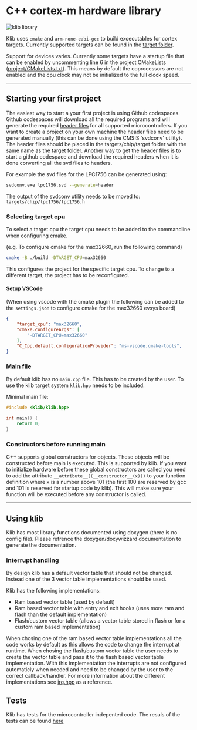 # C++ cortex-m hardware library

![klib library](https://github.com/itzandroidtab/klib/actions/workflows/build.yml/badge.svg)

Klib uses `cmake` and `arm-none-eabi-gcc` to build excecutables for cortex targets. Currently supported targets can be found in the [target folder](./targets/).

Support for devices varies. Currently some targets have a startup file that can be enabled by uncommenting line 6 in the project CMakeLists ([project/CMakeLists.txt](./project/CMakeLists.txt#L6)). This means by default the coprocessors are not enabled and the cpu clock may not be initialized to the full clock speed.

---

## Starting your first project

The easiest way to start a your first project is using Github codespaces. Github codespaces will download all the required programs and will generate the required [header files](https://github.com/itzandroidtab/klib-svd) for all supported microcontrollers. If you want to create a project on your own machine the header files need to be generated manually (this can be done using the CMSIS 'svdconv' utility). The header files should be placed in the targets/chip/target folder with the same name as the target folder. Another way to get the header files is to start a github codespace and download the required headers when it is done converting all the svd files to headers.

For example the svd files for the LPC1756 can be generated using:
```bash
svdconv.exe lpc1756.svd --generate=header
```
The output of the svdconv utility needs to be moved to: `targets/chip/lpc1756/lpc1756.h`

### Selecting target cpu
To select a target cpu the target cpu needs to be added to the commandline when configuring cmake. 

(e.g. To configure cmake for the max32660, run the following command)
```sh
cmake -B ./build -DTARGET_CPU=max32660
```
This configures the project for the specific target cpu. To change to a different target, the project has to be reconfigured.

#### Setup VSCode
(When using vscode with the cmake plugin the following can be added to the `settings.json` to configure cmake for the max32660 evsys board)
```json
{
    "target_cpu": "max32660",
    "cmake.configureArgs": [
        "-DTARGET_CPU=max32660"
    ],
    "C_Cpp.default.configurationProvider": "ms-vscode.cmake-tools",
}
```

### Main file
By default klib has no `main.cpp` file. This has to be created by the user. To use the klib target system `klib.hpp` needs to be included. 

Minimal main file:
```cpp
#include <klib/klib.hpp>

int main() {
    return 0;
}
```

### Constructors before running main
C++ supports global constructors for objects. These objects will be constructed before main is executed. This is supported by klib. If you want to initialize hardware before these global constructors are called you need to add the attribute `__attribute__((__constructor__(x)))` to your function definition where x is a number above 101 (the first 100 are reserved by gcc and 101 is reserved for startup code by klib). This will make sure your function will be executed before any constructor is called.

---

## Using klib
Klib has most library functions documented using doxygen (there is no config file). Please refrence the doxygen/doxywizzard documentation to generate the documentation. 

### Interrupt handling
By design klib has a default vector table that should not be changed. Instead one of the 3 vector table implementations should be used. 

Klib has the following implementations:
* Ram based vector table (used by default)
* Ram based vector table with entry and exit hooks (uses more ram and flash than the default implementation)
* Flash/custom vector table (allows a vector table stored in flash or for a custom ram based implementation)

When chosing one of the ram based vector table implementations all the code works by default as this allows the code to change the interrupt at runtime. When chosing the flash/custom vector table the user needs to create the vector table and pass it to the flash based vector table implementation. With this implementation the interrupts are not configured automaticly when needed and need to be changed by the user to the correct callback/handler. For more information about the different implementations see [irq.hpp](./klib/irq.hpp) as a reference.

## Tests
Klib has tests for the microcontroller indepented code. The resuls of the tests can be found [here](https://github.com/itzandroidtab/klib-x86/actions)